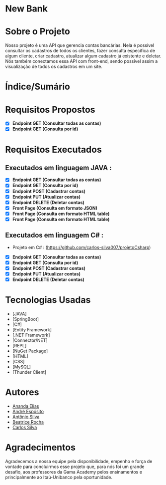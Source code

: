 # New Bank 

# Sobre o Projeto
<p> Nosso projeto é uma API que gerencia contas bancárias. Nela é possível consultar os cadastros de todos os clientes, fazer consulta específica de algum cliente,
criar cadastro, atualizar algum cadastro já existente e deletar. Nós também conectamos essa API com front-end, sendo possível assim a visualização de todos os cadastros em um site.</p>

# Índice/Sumário

# Requisitos Propostos 
- [x] **Endpoint GET (Consultar todas as contas)**
- [x] **Endpoint GET (Consulta por id)**

# Requisitos Executados 
## Executados em linguagem JAVA :
- [x] **Endpoint GET (Consultar todas as contas)**
- [x] **Endpoint GET (Consulta por id)**
- [x] **Endpoint POST (Cadastrar contas)**
- [x] **Endpoint PUT (Atualizar contas)**
- [x] **Endpoint DELETE (Deletar contas)**
- [x] **Front Page (Consulta em formato JSON)**
- [x] **Front Page (Consulta em formato HTML table)**
- [x] **Front Page (Consulta em formato HTML table)**

## Executados em linguagem C# :
* Projeto em C# : (https://github.com/carlos-silva007/projetoCsharp)
- [x] **Endpoint GET (Consultar todas as contas)**
- [x] **Endpoint GET (Consulta por id)**
- [x] **Endpoint POST (Cadastrar contas)**
- [x] **Endpoint PUT (Atualizar contas)**
- [x] **Endpoint DELETE (Deletar contas)**

# Tecnologias Usadas
- [JAVA]
- [SpringBoot]
- [C#]
- [Entity Framework]
- [.NET Framework]
- [Connector/NET]
- [REPL]
- [NuGet Package]
- [HTML]
- [CSS]
- [MySQL]
- [Thunder Client]

# Autores
- [Ananda Elias](https://github.com/AnandaElias)
- [André Espósito](https://github.com/AndreEsposito)
- [Antônio Silva](https://github.com/Tony100574)
- [Beatrice Rocha](https://github.com/beatricerocha)
- [Carlos Silva](https://github.com/carlos-silva007)

# Agradecimentos 
<p> Agradecemos a nossa equipe pela disponibilidade, empenho e força de vontade para concluirmos esse projeto
que, para nós foi um grande desafio, aos professores da Gama Academy pelos ensinamentos e principalmente ao Itaú-Unibanco pela oportunidade.</p>

